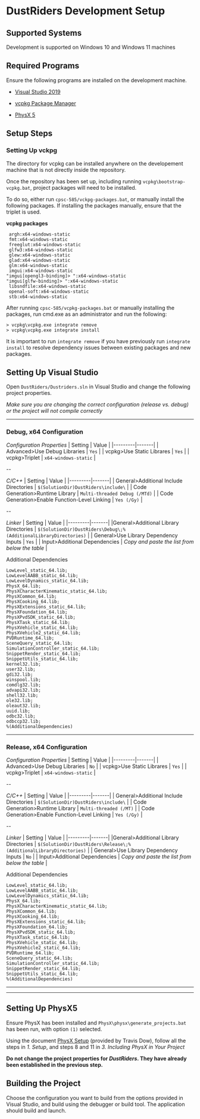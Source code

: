 # DustRiders Development Setup

## Supported Systems

Development is supported on Windows 10 and Windows 11 machines

## Required Programs

Ensure the following programs are installed on the development machine.

* [Visual Studio 2019](https://visualstudio.microsoft.com/downloads/)

* [vcpkg Package Manager](https://vcpkg.io/en/getting-started.html)

* [PhysX 5](https://github.com/NVIDIA-Omniverse/PhysX/tree/release/104.1/physx)

## Setup Steps

### Setting Up vckpg

The directory for vcpkg can be installed anywhere on the developement machine that is not directly inside the repository.

Once the repository has been set up, including running `vcpkg\bootstrap-vcpkg.bat`, project packages will need to be installed.

To do so, either run `cpsc-585/vckpg-packages.bat`, or manually install the following packages. If installing the packages manually, ensure that the triplet  is used.

 **vcpkg packages**
```
 argh:x64-windows-static
 fmt:x64-windows-static
 freeglut:x64-windows-static
 glfw3:x64-windows-static
 glew:x64-windows-static
 glad:x64-windows-static
 glm:x64-windows-static
 imgui:x64-windows-static
"imgui[opengl3-binding]> ":x64-windows-static
"imgui[glfw-binding]> ":x64-windows-static
 libsndfile:x64-windows-static
 openal-soft:x64-windows-static
 stb:x64-windows-static
 ```
After running `cpsc-585/vcpkg-packages.bat` or manually installing the packages, run cmd.exe as an administrator and run the following:

```
> vcpkg\vcpkg.exe integrate remove
> vcpkg\vcpkg.exe integrate install
```

It is important to run `integrate remove` if you have previously run `integrate install` to resolve dependency issues between existing packages and new packages.


## Setting Up Visual Studio

Open `DustRiders/Dustriders.sln` in Visual Studio and change the following project properties.

*Make sure you are changing the correct configuration (release vs. debug) or the project will not compile correctly*

---

### **Debug, x64 Configuration**

*Configuration Properties*
| Setting | Value |
|---------|-------|
| Advanced>Use Debug Libraries | `Yes` |
| vcpkg>Use Static Librares | `Yes` |
| vcpkg>Triplet | `x64-windows-static` |

--

*C/C++*
| Setting | Value |
|---------|-------|
| General>Additional Include Directories | `$(SolutionDir)DustRiders\include\` |
| Code Generation>Runtime Library | `Multi-threaded Debug (/MTd)` |
| Code Generation>Enable Function-Level Linking | `Yes (/Gy)` |

--

*Linker*
| Setting | Value |
|---------|-------|
|General>Additional Library Directories | `$(SolutionDir)DustRiders\Debug\;%(AdditionalLibraryDirectories)` |
| General>Use Library Dependency Inputs | `Yes` |
| Input>Additional Dependencies | *Copy and paste the list from below the table* |

Additional Dependencies
```
LowLevel_static_64.lib;
LowLevelAABB_static_64.lib;
LowLevelDynamics_static_64.lib;
PhysX_64.lib;
PhysXCharacterKinematic_static_64.lib;
PhysXCommon_64.lib;
PhysXCooking_64.lib;
PhysXExtensions_static_64.lib;
PhysXFoundation_64.lib;
PhysXPvdSDK_static_64.lib;
PhysXTask_static_64.lib;
PhysXVehicle_static_64.lib;
PhysXVehicle2_static_64.lib;
PVDRuntime_64.lib;
SceneQuery_static_64.lib;
SimulationController_static_64.lib;
SnippetRender_static_64.lib;
SnippetUtils_static_64.lib;
kernel32.lib;
user32.lib;
gdi32.lib;
winspool.lib;
comdlg32.lib;
advapi32.lib;
shell32.lib;
ole32.lib;
oleaut32.lib;
uuid.lib;
odbc32.lib;
odbccp32.lib;
%(AdditionalDependencies)
```

---

### **Release, x64 Configuration**

*Configuration Properties*
| Setting | Value |
|---------|-------|
| Advanced>Use Debug Libraries | `No` |
| vcpkg>Use Static Librares | `Yes` |
| vcpkg>Triplet | `x64-windows-static` |

--

*C/C++*
| Setting | Value |
|---------|-------|
| General>Additional Include Directories | `$(SolutionDir)DustRiders\include\` |
| Code Generation>Runtime Library | `Multi-threaded (/MT)` |
| Code Generation>Enable Function-Level Linking | `Yes (/Gy)` |

--

*Linker*
| Setting | Value |
|---------|-------|
|General>Additional Library Directories | `$(SolutionDir)DustRiders\Release\;%(AdditionalLibraryDirectories)` |
| General>Use Library Dependency Inputs | `No` |
| Input>Additional Dependencies | *Copy and paste the list from below the table* |

Additional Dependencies
```
LowLevel_static_64.lib;
LowLevelAABB_static_64.lib;
LowLevelDynamics_static_64.lib;
PhysX_64.lib;
PhysXCharacterKinematic_static_64.lib;
PhysXCommon_64.lib;
PhysXCooking_64.lib;
PhysXExtensions_static_64.lib;
PhysXFoundation_64.lib;
PhysXPvdSDK_static_64.lib;
PhysXTask_static_64.lib;
PhysXVehicle_static_64.lib;
PhysXVehicle2_static_64.lib;
PVDRuntime_64.lib;
SceneQuery_static_64.lib;
SimulationController_static_64.lib;
SnippetRender_static_64.lib;
SnippetUtils_static_64.lib;
%(AdditionalDependencies)
```


---
---

## Setting Up PhysX5

Ensure PhysX has been installed and `PhysX\physx\generate_projects.bat` has been run, with option `(1)` selected.

Using the document [PhysX Setup](./PhysX_5_Setup.pdf) (provided by Travis Dow), follow all the steps in *1. Setup*, and steps 8 and 11 in *3. Including PhysX in Your Project*

**Do not change the project properties for *DustRiders*. They have already been established in the previous step.**


## Building the Project

Choose the configuration you want to build from the options provided in Visual Studio, and build using the debugger or build tool. The application should build and launch.
